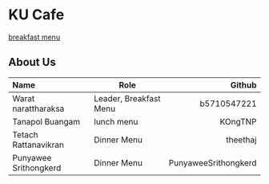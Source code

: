 # KU Cafe
 [breakfast menu](menu.md)

## About Us

| Name  | Role | Github  |
|:------|------|--------:|
|Warat narattharaksa|Leader, Breakfast Menu| b5710547221 |
|Tanapol Buangam|lunch menu| KOngTNP |
|Tetach Rattanavikran|Dinner Menu |theethaj |
|Punyawee Srithongkerd|Dinner Menu |PunyaweeSrithongkerd|
